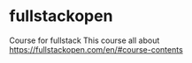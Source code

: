 # fullstackopen
Course for fullstack
This course all about https://fullstackopen.com/en/#course-contents
